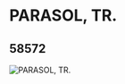 # PARASOL, TR.
## 58572
![PARASOL, TR.](https://lc-www-live-s.legocdn.com/media/bricks/5/2/4599053.jpg)